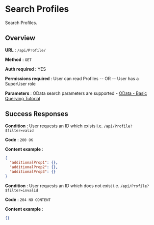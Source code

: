 # Search Profiles

Search Profiles.

## Overview

**URL** : `/api/Profile/`

**Method** : `GET`

**Auth required** : YES

**Permissions required** : User can read Profiles -- OR -- User has a SuperUser role

**Parameters** : OData search parameters are supported - [OData - Basic Querying Tutorial](https://www.odata.org/getting-started/basic-tutorial/#queryData)

## Success Responses

**Condition** : User requests an ID which exists i.e. `/api/Profile?$filter=valid`

**Code** : `200 OK`

**Content example** :

```json
{
  "additionalProp1": {},
  "additionalProp2": {},
  "additionalProp3": {}
}
```

**Condition** : User requests an ID which does not exist i.e. `/api/Profile?$filter=invalid`

**Code** : `204 NO CONTENT`

**Content example** :

```json
{}
```
